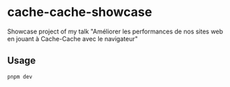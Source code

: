 # cache-cache-showcase

Showcase project of my talk "Améliorer les performances de nos sites web en jouant à Cache-Cache avec le navigateur"

## Usage

```bash
pnpm dev
```

